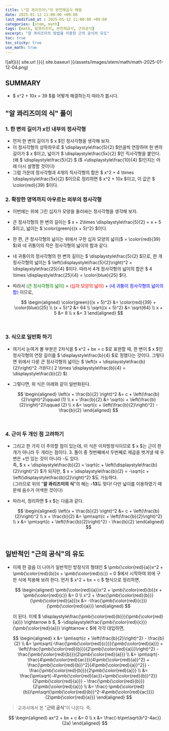 ```yaml
---
title: \"알 콰리즈미\"의 완전제곱식 해법
date: 2025-01-12 11:00:00 +09:00
last_modified_at : 2025-01-12 11:00:00 +09:00
categories: [stem, math]
tags: [math, 알콰리즈미, 완전제곱식, 근의공식]
excerpt: "알 콰리즈미의 방법을 이용한 근의 공식의 유도"
toc: true
toc_sticky: true
use_math: true
---
```


![alt]({{ site.url }}{{ site.baseurl }}/assets/images/stem/math/math-2025-01-12-04.png)

## SUMMARY

- $ x^2 + 10x = 39 $를 어떻게 해결하는지 따라가 봅시다.

## "알 콰리즈미의 식" 풀이

### 1. 한 변의 길이가 x인 내부의 정사각형

- 먼저 한 변의 길이가 $ x $인 정사각형을 생각해 보자.
- 이 정사각형의 상하좌우로 $ \displaystyle\frac{5}{2} $만큼씩 연장하여 한 변의 길이가 $ x $이고, 넓이가 $ \displaystyle\frac{5x}{2} $인 직사각형을 붙인다. <br/>
  (왜 $ \displaystyle\frac{5}{2} $ ($ =\displaystyle\frac{10}{4} $)인지는 아래 다시 설명할 것이다)
- 그럼 가운데 정사각형과 4개의 직사각형의 합은 $ x^2 + 4 \times \displaystyle\frac{5x}{2} $이므로 정리하면 $ x^2 + 10x $이고, 이 값은 $ \color{red}{39} $이다.

### 2. 확장한 영역까지 아우르는 외부의 정사각형

- 이번에는 위에 그린 십자가 모양을 둘러싸는 정사각형을 생각해 보자.
- 큰 정사각형의 한 변의 길이는 $ x + 2\times \displaystyle\frac{5}{2} = x + 5 $이고, 넓이는 $ \color{green}{(x + 5)^2} $이다.
- 한 편, 큰 정사각형의 넓이는 위에서 구한 십자 모양의 넓이($ = \color{red}{39} $)와 네 귀퉁이의 작은 정사각형의 넓이의 합과 같다.
- 네 귀퉁이의 정사각형의 한 변의 길이는 $ \displaystyle\frac{5}{2} $므로, 한 개 정사각형의 넓이는 $ \left(\displaystyle\frac{5}{2}\right)^2 = \displaystyle\frac{25}{4} $이다. 따라서 4개 정사각형의 넓이의 합은 $ 4 \times \displaystyle\frac{25}{4} = \color{blue}{25} $다.
- 따라서 <span style="color:green">(큰 정사각형의 넓이)</span> = <span style="color:red">(십자 모양의 넓이)</span> + <span style="color:blue">(네 귀퉁이 정사각형의 넓이의 합)</span> 이므로,

  $$
  \begin{aligned}
  \color{green}{(x + 5)^2} &= \color{red}{39} + \color{blue}{25} \\
  (x + 5)^2 &= 64 \\
  \sqrt{(x + 5)^2} &= \sqrt{64} \\
  x + 5 &= 8 \\
  x &= 3
  \end{aligned}
  $$

  <br/>

### 3. 식으로 일반화 하기

- 여기서 눈여겨 볼 부분은 2차식을 $ x^2 + bx = c $로 표현할 때, 한 변이 $ x $인 정사각형의 연장 길이를 $ \displaystyle\frac{b}{4} $로 정했다는 것이다. 그렇다면 위에서 다룬 큰 정사각형의 넓이는 $ \left(x + \displaystyle\frac{b}{2}\right)^2 $가 된다. ($ 2 \times \displaystyle\frac{b}{4} = \displaystyle\frac{b}{2} $)

- 그렇다면, 위 식은 아래와 같이 일반화된다.

  $$
  \begin{aligned}
  \left(x + \frac{b}{2} \right)^2 &= c + \left(\frac{b}{2}\right)^2\qquad (1) \\
  x + \frac{b}{2} &= \sqrt{c + \left(\frac{b}{2}\right)^2}\qquad (2) \\
  x &= \sqrt{c + \left(\frac{b}{2}\right)^2} - \frac{b}{2}
  \end{aligned}
  $$

  <br/>

### 4. 근이 두 개인 점 고려하기

- 그리고 한 가지 더 주의할 점이 있는데, 이 식은 이차방정식이므로 $ x $는 근이 한 개가 아니라 두 개라는 점이다. 3. 풀이 중 첫번째에서 두번째로 제곱을 벗겨낼 때 우변은 +만 있는 것이 아니라 -도 있다. <br/>
  즉, $ x + \displaystyle\frac{b}{2} = \sqrt{c + \left(\displaystyle\frac{b}{2}\right)^2} $가 되지만, $ x + \displaystyle\frac{b}{2} = -\sqrt{c + \left(\displaystyle\frac{b}{2}\right)^2} $도 가능하다. <br/>
  (그러므로 위의 "**알 콰리즈미의 식**"의 해는 **-13**도 맞다! 다만 넓이를 이용하였기 때문에 음수가 어색한 것이다) <br/>
  
- 따라서, 정리하면 $ x $는 다음과 같다.

  $$
  \begin{aligned}
  \left(x + \frac{b}{2} \right)^2 &= c + \left(\frac{b}{2}\right)^2 \\
  x + \frac{b}{2} &= \pm\sqrt{c + \left(\frac{b}{2}\right)^2} \\
  x &= \pm\sqrt{c + \left(\frac{b}{2}\right)^2} - \frac{b}{2}
  \end{aligned}
  $$

<br/>

## 일반적인 "근의 공식"의 유도

- 이제 한 걸음 더 나아가 일반적인 방정식의 형태인 $ \pmb{\color{red}{a}}x^2 + \pmb{\color{red}{b}}x + \pmb{\color{red}{c}} = 0 $에서 시작하여 위에 구한 식에 적용해 보려 한다. 먼저 $ x^2 + bx = c $ 형식으로 정리하면,

  $$
  \begin{aligned}
  \pmb{\color{red}{a}}x^2 + \pmb{\color{red}{b}}x + \pmb{\color{red}{c}} &= 0 \\
  x^2 + \frac{\pmb{\color{red}{b}}}{\pmb{\color{red}{a}}}x &= -\frac{\pmb{\color{red}{c}}}{\pmb{\color{red}{a}}}
  \end{aligned}
  $$

  이 된다. 이제 $ \displaystyle\frac{\pmb{\color{red}{b}}}{\pmb{\color{red}{a}}} \rightarrow b $, $ -\displaystyle\frac{\pmb{\color{red}{c}}}{\pmb{\color{red}{a}}} \rightarrow c $에 각각 대입하면,

  $$
  \begin{aligned}
  x &= \pm\sqrt{c + \left(\frac{b}{2}\right)^2} - \frac{b}{2} \\
  &= \pm\sqrt{-\frac{\pmb{\color{red}{c}}}{\pmb{\color{red}{a}}} + \left(\frac{\pmb{\color{red}{b}}}{2\pmb{\color{red}{a}}}\right)^2} - \frac{\pmb{\color{red}{b}}}{2\pmb{\color{red}{a}}} \\
  &= \pm\sqrt{-\frac{4\pmb{\color{red}{ac}}}{4\pmb{\color{red}{a}}^2} + \frac{\pmb{\color{red}{b}}^2}{4\pmb{\color{red}{a}}^2}} - \frac{\pmb{\color{red}{b}}}{2\pmb{\color{red}{a}}} \\
  &= \frac{\pm\sqrt{-4\pmb{\color{red}{ac}}+\pmb{\color{red}{b}}^2}}{2\pmb{\color{red}{a}}} - \frac{\pmb{\color{red}{b}}}{2\pmb{\color{red}{a}}} \\
  &= \frac{-\pmb{\color{red}{b}}\pm\sqrt{\pmb{\color{red}{b}}^2-4\pmb{\color{red}{ac}}}}{2\pmb{\color{red}{a}}}
  \end{aligned}
  $$

> 교과서에서 본 "**근의 공식**"이 나온다. 즉.

$$
\begin{aligned}
ax^2 + bx + c &= 0 \\
x &= \frac{-b\pm\sqrt{b^2-4ac}}{2a}
\end{aligned}
$$

<br/>